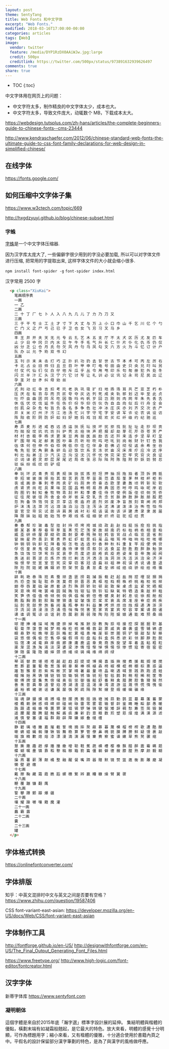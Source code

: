 ```yaml
---
layout: post
theme: SentyTang
title: Web Fonts 和中文字体
excerpt: "Web Fonts."
modified: 2018-03-16T17:00:00-00:00
categories: articles
tags: [Web]
image:
  vendor: twitter
  feature: /media/DYP1RzDX0AAiWJw.jpg:large
  credit: 500px
  creditlink: https://twitter.com/500px/status/973891632939626497
comments: true
share: true
---
```


* TOC
{:toc}

中文字体用在网页上的问题：
* 中文字符太多，制作精良的中文字体太少，成本也大。
* 中文字符太多，导致文件庞大，动辄数个 MB，下载成本太大。

https://webdesign.tutsplus.com/zh-hans/articles/the-complete-beginners-guide-to-chinese-fonts--cms-23444

http://www.kendraschaefer.com/2012/06/chinese-standard-web-fonts-the-ultimate-guide-to-css-font-family-declarations-for-web-design-in-simplified-chinese/

## 在线字体

https://fonts.google.com/

## 如何压缩中文字体子集

https://www.w3ctech.com/topic/669

http://hxgdzyuyi.github.io/blog/chinese-subset.html

### 字蛛

[字蛛](http://font-spider.org/)是一个中文字体压缩器.

因为汉字库太庞大了, 一些偏僻字很少用到的字没必要加载, 所以可以对字体文件进行压缩, 把常用的字提取出来, 这样字体文件的大小就会缩小很多.

`npm install font-spider -g` `font-spider index.html`

汉字常用 2500 字

```html
  <p class="XiuKai">
    笔画顺序表
    一画
    一 乙
    二画
    二 十 丁 厂 七 卜 人 入 八 九 几 儿 了 力 乃 刀 又
    三画
    三 于 干 亏 士 工 土 才 寸 下 大 丈 与 万 上 小 口 巾 山 千 乞 川 亿 个 勺 久 凡 及 夕 丸 么 广
    亡 门 义 之 尸 弓 己 已 子 卫 也 女 飞 刃 习 叉 马 乡
    四画
    丰 王 井 开 夫 天 无 元 专 云 扎 艺 木 五 支 厅 不 太 犬 区 历 尤 友 匹 车 巨 牙 屯 比 互 切 瓦
    止 少 日 中 冈 贝 内 水 见 午 牛 手 毛 气 升 长 仁 什 片 仆 化 仇 币 仍 仅 斤 爪 反 介 父 从 今
    凶 分 乏 公 仓 月 氏 勿 欠 风 丹 匀 乌 凤 勾 文 六 方 火 为 斗 忆 订 计 户 认 心 尺 引 丑 巴 孔
    队 办 以 允 予 劝 双 书 幻
    五画
    玉 刊 示 末 未 击 打 巧 正 扑 扒 功 扔 去 甘 世 古 节 本 术 可 丙 左 厉 右 石 布 龙 平 灭 轧 东
    卡 北 占 业 旧 帅 归 且 旦 目 叶 甲 申 叮 电 号 田 由 史 只 央 兄 叼 叫 另 叨 叹 四 生 失 禾 丘
    付 仗 代 仙 们 仪 白 仔 他 斥 瓜 乎 丛 令 用 甩 印 乐 句 匆 册 犯 外 处 冬 鸟 务 包 饥 主 市 立
    闪 兰 半 汁 汇 头 汉 宁 穴 它 讨 写 让 礼 训 必 议 讯 记 永 司 尼 民 出 辽 奶 奴 加 召 皮 边 发
    孕 圣 对 台 矛 纠 母 幼 丝
    六画
    式 刑 动 扛 寺 吉 扣 考 托 老 执 巩 圾 扩 扫 地 扬 场 耳 共 芒 亚 芝 朽 朴 机 权 过 臣 再 协 西
    压 厌 在 有 百 存 而 页 匠 夸 夺 灰 达 列 死 成 夹 轨 邪 划 迈 毕 至 此 贞 师 尘 尖 劣 光 当 早
    吐 吓 虫 曲 团 同 吊 吃 因 吸 吗 屿 帆 岁 回 岂 刚 则 肉 网 年 朱 先 丢 舌 竹 迁 乔 伟 传 乒 乓
    休 伍 伏 优 伐 延 件 任 伤 价 份 华 仰 仿 伙 伪 自 血 向 似 后 行 舟 全 会 杀 合 兆 企 众 爷 伞
    创 肌 朵 杂 危 旬 旨 负 各 名 多 争 色 壮 冲 冰 庄 庆 亦 刘 齐 交 次 衣 产 决 充 妄 闭 问 闯 羊
    并 关 米 灯 州 汗 污 江 池 汤 忙 兴 宇 守 宅 字 安 讲 军 许 论 农 讽 设 访 寻 那 迅 尽 导 异 孙
    阵 阳 收 阶 阴 防 奸 如 妇 好 她 妈 戏 羽 观 欢 买 红 纤 级 约 纪 驰 巡
    七画
    寿 弄 麦 形 进 戒 吞 远 违 运 扶 抚 坛 技 坏 扰 拒 找 批 扯 址 走 抄 坝 贡 攻 赤 折 抓 扮 抢 孝
    均 抛 投 坟 抗 坑 坊 抖 护 壳 志 扭 块 声 把 报 却 劫 芽 花 芹 芬 苍 芳 严 芦 劳 克 苏 杆 杠 杜
    材 村 杏 极 李 杨 求 更 束 豆 两 丽 医 辰 励 否 还 歼 来 连 步 坚 旱 盯 呈 时 吴 助 县 里 呆 园
    旷 围 呀 吨 足 邮 男 困 吵 串 员 听 吩 吹 呜 吧 吼 别 岗 帐 财 针 钉 告 我 乱 利 秃 秀 私 每 兵
    估 体 何 但 伸 作 伯 伶 佣 低 你 住 位 伴 身 皂 佛 近 彻 役 返 余 希 坐 谷 妥 含 邻 岔 肝 肚 肠
    龟 免 狂 犹 角 删 条 卵 岛 迎 饭 饮 系 言 冻 状 亩 况 床 库 疗 应 冷 这 序 辛 弃 冶 忘 闲 间 闷
    判 灶 灿 弟 汪 沙 汽 沃 泛 沟 没 沈 沉 怀 忧 快 完 宋 宏 牢 究 穷 灾 良 证 启 评 补 初 社 识 诉
    诊 词 译 君 灵 即 层 尿 尾 迟 局 改 张 忌 际 陆 阿 陈 阻 附 妙 妖 妨 努 忍 劲 鸡 驱 纯 纱 纳 纲
    驳 纵 纷 纸 纹 纺 驴 纽
    八画
    奉 玩 环 武 青 责 现 表 规 抹 拢 拔 拣 担 坦 押 抽 拐 拖 拍 者 顶 拆 拥 抵 拘 势 抱 垃 拉 拦 拌
    幸 招 坡 披 拨 择 抬 其 取 苦 若 茂 苹 苗 英 范 直 茄 茎 茅 林 枝 杯 柜 析 板 松 枪 构 杰 述 枕
    丧 或 画 卧 事 刺 枣 雨 卖 矿 码 厕 奔 奇 奋 态 欧 垄 妻 轰 顷 转 斩 轮 软 到 非 叔 肯 齿 些 虎
    虏 肾 贤 尚 旺 具 果 味 昆 国 昌 畅 明 易 昂 典 固 忠 咐 呼 鸣 咏 呢 岸 岩 帖 罗 帜 岭 凯 败 贩
    购 图 钓 制 知 垂 牧 物 乖 刮 秆 和 季 委 佳 侍 供 使 例 版 侄 侦 侧 凭 侨 佩 货 依 的 迫 质 欣
    征 往 爬 彼 径 所 舍 金 命 斧 爸 采 受 乳 贪 念 贫 肤 肺 肢 肿 胀 朋 股 肥 服 胁 周 昏 鱼 兔 狐
    忽 狗 备 饰 饱 饲 变 京 享 店 夜 庙 府 底 剂 郊 废 净 盲 放 刻 育 闸 闹 郑 券 卷 单 炒 炊 炕 炎
    炉 沫 浅 法 泄 河 沾 泪 油 泊 沿 泡 注 泻 泳 泥 沸 波 泼 泽 治 怖 性 怕 怜 怪 学 宝 宗 定 宜 审
    宙 官 空 帘 实 试 郎 诗 肩 房 诚 衬 衫 视 话 诞 询 该 详 建 肃 录 隶 居 届 刷 屈 弦 承 孟 孤 陕
    降 限 妹 姑 姐 姓 始 驾 参 艰 线 练 组 细 驶 织 终 驻 驼 绍 经 贯
    九画
    奏 春 帮 珍 玻 毒 型 挂 封 持 项 垮 挎 城 挠 政 赴 赵 挡 挺 括 拴 拾 挑 指 垫 挣 挤 拼 挖 按 挥
    挪 某 甚 革 荐 巷 带 草 茧 茶 荒 茫 荡 荣 故 胡 南 药 标 枯 柄 栋 相 查 柏 柳 柱 柿 栏 树 要 咸
    威 歪 研 砖 厘 厚 砌 砍 面 耐 耍 牵 残 殃 轻 鸦 皆 背 战 点 临 览 竖 省 削 尝 是 盼 眨 哄 显 哑
    冒 映 星 昨 畏 趴 胃 贵 界 虹 虾 蚁 思 蚂 虽 品 咽 骂 哗 咱 响 哈 咬 咳 哪 炭 峡 罚 贱 贴 骨 钞
    钟 钢 钥 钩 卸 缸 拜 看 矩 怎 牲 选 适 秒 香 种 秋 科 重 复 竿 段 便 俩 贷 顺 修 保 促 侮 俭 俗
    俘 信 皇 泉 鬼 侵 追 俊 盾 待 律 很 须 叙 剑 逃 食 盆 胆 胜 胞 胖 脉 勉 狭 狮 独 狡 狱 狠 贸 怨
    急 饶 蚀 饺 饼 弯 将 奖 哀 亭 亮 度 迹 庭 疮 疯 疫 疤 姿 亲 音 帝 施 闻 阀 阁 差 养 美 姜 叛 送
    类 迷 前 首 逆 总 炼 炸 炮 烂 剃 洁 洪 洒 浇 浊 洞 测 洗 活 派 洽 染 济 洋 洲 浑 浓 津 恒 恢 恰
    恼 恨 举 觉 宣 室 宫 宪 突 穿 窃 客 冠 语 扁 袄 祖 神 祝 误 诱 说 诵 垦 退 既 屋 昼 费 陡 眉 孩
    除 险 院 娃 姥 姨 姻 娇 怒 架 贺 盈 勇 怠 柔 垒 绑 绒 结 绕 骄 绘 给 络 骆 绝 绞 统
    十画
    耕 耗 艳 泰 珠 班 素 蚕 顽 盏 匪 捞 栽 捕 振 载 赶 起 盐 捎 捏 埋 捉 捆 捐 损 都 哲 逝 捡 换 挽
    热 恐 壶 挨 耻 耽 恭 莲 莫 荷 获 晋 恶 真 框 桂 档 桐 株 桥 桃 格 校 核 样 根 索 哥 速 逗 栗 配
    翅 辱 唇 夏 础 破 原 套 逐 烈 殊 顾 轿 较 顿 毙 致 柴 桌 虑 监 紧 党 晒 眠 晓 鸭 晃 晌 晕 蚊 哨
    哭 恩 唤 啊 唉 罢 峰 圆 贼 贿 钱 钳 钻 铁 铃 铅 缺 氧 特 牺 造 乘 敌 秤 租 积 秧 秩 称 秘 透 笔
    笑 笋 债 借 值 倚 倾 倒 倘 俱 倡 候 俯 倍 倦 健 臭 射 躬 息 徒 徐 舰 舱 般 航 途 拿 爹 爱 颂 翁
    脆 脂 胸 胳 脏 胶 脑 狸 狼 逢 留 皱 饿 恋 桨 浆 衰 高 席 准 座 脊 症 病 疾 疼 疲 效 离 唐 资 凉
    站 剖 竞 部 旁 旅 畜 阅 羞 瓶 拳 粉 料 益 兼 烤 烘 烦 烧 烛 烟 递 涛 浙 涝 酒 涉 消 浩 海 涂 浴
    浮 流 润 浪 浸 涨 烫 涌 悟 悄 悔 悦 害 宽 家 宵 宴 宾 窄 容 宰 案 请 朗 诸 读 扇 袜 袖 袍 被 祥
    课 谁 调 冤 谅 谈 谊 剥 恳 展 剧 屑 弱 陵 陶 陷 陪 娱 娘 通 能 难 预 桑 绢 绣 验 继
    十一画
    球 理 捧 堵 描 域 掩 捷 排 掉 堆 推 掀 授 教 掏 掠 培 接 控 探 据 掘 职 基 著 勒 黄 萌 萝 菌 菜
    萄 菊 萍 菠 营 械 梦 梢 梅 检 梳 梯 桶 救 副 票 戚 爽 聋 袭 盛 雪 辅 辆 虚 雀 堂 常 匙 晨 睁 眯
    眼 悬 野 啦 晚 啄 距 跃 略 蛇 累 唱 患 唯 崖 崭 崇 圈 铜 铲 银 甜 梨 犁 移 笨 笼 笛 符 第 敏 做
    袋 悠 偿 偶 偷 您 售 停 偏 假 得 衔 盘 船 斜 盒 鸽 悉 欲 彩 领 脚 脖 脸 脱 象 够 猜 猪 猎 猫 猛
    馅 馆 凑 减 毫 麻 痒 痕 廊 康 庸 鹿 盗 章 竟 商 族 旋 望 率 着 盖 粘 粗 粒 断 剪 兽 清 添 淋 淹
    渠 渐 混 渔 淘 液 淡 深 婆 梁 渗 情 惜 惭 悼 惧 惕 惊 惨 惯 寇 寄 宿 窑 密 谋 谎 祸 谜 逮 敢 屠
    弹 随 蛋 隆 隐 婚 婶 颈 绩 绪 续 骑 绳 维 绵 绸 绿
    十二画
    琴 斑 替 款 堪 搭 塔 越 趁 趋 超 提 堤 博 揭 喜 插 揪 搜 煮 援 裁 搁 搂 搅 握 揉 斯 期 欺 联 散
    惹 葬 葛 董 葡 敬 葱 落 朝 辜 葵 棒 棋 植 森 椅 椒 棵 棍 棉 棚 棕 惠 惑 逼 厨 厦 硬 确 雁 殖 裂
    雄 暂 雅 辈 悲 紫 辉 敞 赏 掌 晴 暑 最 量 喷 晶 喇 遇 喊 景 践 跌 跑 遗 蛙 蛛 蜓 喝 喂 喘 喉 幅
    帽 赌 赔 黑 铸 铺 链 销 锁 锄 锅 锈 锋 锐 短 智 毯 鹅 剩 稍 程 稀 税 筐 等 筑 策 筛 筒 答 筋 筝
    傲 傅 牌 堡 集 焦 傍 储 奥 街 惩 御 循 艇 舒 番 释 禽 腊 脾 腔 鲁 猾 猴 然 馋 装 蛮 就 痛 童 阔
    善 羡 普 粪 尊 道 曾 焰 港 湖 渣 湿 温 渴 滑 湾 渡 游 滋 溉 愤 慌 惰 愧 愉 慨 割 寒 富 窜 窝 窗
    遍 裕 裤 裙 谢 谣 谦 属 屡 强 粥 疏 隔 隙 絮 嫂 登 缎 缓 编 骗 缘
    十三画
    瑞 魂 肆 摄 摸 填 搏 塌 鼓 摆 携 搬 摇 搞 塘 摊 蒜 勤 鹊 蓝 墓 幕 蓬 蓄 蒙 蒸 献 禁 楚 想 槐 榆
    楼 概 赖 酬 感 碍 碑 碎 碰 碗 碌 雷 零 雾 雹 输 督 龄 鉴 睛 睡 睬 鄙 愚 暖 盟 歇 暗 照 跨 跳 跪
    路 跟 遣 蛾 蜂 嗓 置 罪 罩 错 锡 锣 锤 锦 键 锯 矮 辞 稠 愁 筹 签 简 毁 舅 鼠 催 傻 像 躲 微 愈
    遥 腰 腥 腹 腾 腿 触 解 酱 痰 廉 新 韵 意 粮 数 煎 塑 慈 煤 煌 满 漠 源 滤 滥 滔 溪 溜 滚 滨 粱
    滩 慎 誉 塞 谨 福 群 殿 辟 障 嫌 嫁 叠 缝 缠
    十四画
    静 碧 璃 墙 撇 嘉 摧 截 誓 境 摘 摔 聚 蔽 慕 暮 蔑 模 榴 榜 榨 歌 遭 酷 酿 酸 磁 愿 需 弊 裳 颗
    嗽 蜻 蜡 蝇 蜘 赚 锹 锻 舞 稳 算 箩 管 僚 鼻 魄 貌 膜 膊 膀 鲜 疑 馒 裹 敲 豪 膏 遮 腐 瘦 辣 竭
    端 旗 精 歉 熄 熔 漆 漂 漫 滴 演 漏 慢 寨 赛 察 蜜 谱 嫩 翠 熊 凳 骡 缩
    十五画
    慧 撕 撒 趣 趟 撑 播 撞 撤 增 聪 鞋 蕉 蔬 横 槽 樱 橡 飘 醋 醉 震 霉 瞒 题 暴 瞎 影 踢 踏 踩 踪
    蝶 蝴 嘱 墨 镇 靠 稻 黎 稿 稼 箱 箭 篇 僵 躺 僻 德 艘 膝 膛 熟 摩 颜 毅 糊 遵 潜 潮 懂 额 慰 劈
    十六画
    操 燕 薯 薪 薄 颠 橘 整 融 醒 餐 嘴 蹄 器 赠 默 镜 赞 篮 邀 衡 膨 雕 磨 凝 辨 辩 糖 糕 燃 澡 激
    懒 壁 避 缴
    十七画
    戴 擦 鞠 藏 霜 霞 瞧 蹈 螺 穗 繁 辫 赢 糟 糠 燥 臂 翼 骤
    十八画
    鞭 覆 蹦 镰 翻 鹰
    十九画
    警 攀 蹲 颤 瓣 爆 疆
    二十画
    壤 耀 躁 嚼 嚷 籍 魔 灌
    二十一画
    蠢 霸 露
    二十二画
    囊
    二十三画
    罐
  </p>
```

## 字体格式转换

https://onlinefontconverter.com/

## 字体排版

知乎：中英文混排时中文与英文之间是否要有空格？
https://www.zhihu.com/question/19587406

CSS font-variant-east-asian:
https://developer.mozilla.org/en-US/docs/Web/CSS/font-variant-east-asian

## 字体制作工具

http://fontforge.github.io/en-US/
http://designwithfontforge.com/en-US/The_Final_Output_Generating_Font_Files.html

https://www.freetype.org/
http://www.high-logic.com/font-editor/fontcreator.html

## 汉字字体

新蒂字体库 https://www.sentyfont.com

### 凝明朝体

這個字體是來自於2015年底「瀚字選」標準字設計展的延伸。
集結明體與楷體的優點，橫劃末端有如凝霜般翹起，是它最⼤的特色。放大來看，明體的感覺十分明顯，可作為標題⽤字；縮小來看，又有楷體的優雅，⼗分適合使用於書籍內頁之中。平假名的設計保留部分漢字筆劃的特⾊，是為了與漢字的風格做呼應。
